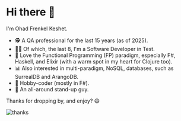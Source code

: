 # Hi there 👋

I'm Ohad Frenkel Keshet.

- 🕵️ A QA professional for the last 15 years (as of 2025).
- 👨‍💻 Of which, the last 8, I'm a Software Developer in Test.
- 🤖 Love the Functional Programming (FP) paradigm, especially F#, Haskell, and Elixir (with a warm spot in my heart for Clojure too).
- 📊 Also interested in multi-paradigm, NoSQL, databases, such as SurrealDB and ArangoDB.
- 🦾 Hobby-coder (mostly in F#).
- 🤣 An all-around stand-up guy.

Thanks for dropping by, and enjoy? 😄

![thanks](https://media1.giphy.com/media/v1.Y2lkPTc5MGI3NjExcjhhcXJyZHI1cnV1Mmd6dHdsbHhmZ2RkbzY4NW53d2VjZmsyeDEydCZlcD12MV9pbnRlcm5hbF9naWZfYnlfaWQmY3Q9Zw/h8ZRNWU2CDeA48fCYi/giphy.gif)
